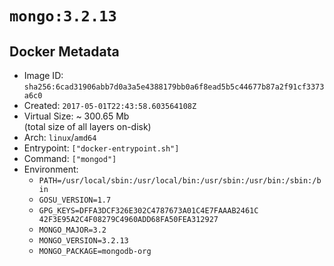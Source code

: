 # `mongo:3.2.13`

## Docker Metadata

- Image ID: `sha256:6cad31906abb7d0a3a5e4388179bb0a6f8ead5b5c44677b87a2f91cf3373a6c0`
- Created: `2017-05-01T22:43:58.603564108Z`
- Virtual Size: ~ 300.65 Mb  
  (total size of all layers on-disk)
- Arch: `linux`/`amd64`
- Entrypoint: `["docker-entrypoint.sh"]`
- Command: `["mongod"]`
- Environment:
  - `PATH=/usr/local/sbin:/usr/local/bin:/usr/sbin:/usr/bin:/sbin:/bin`
  - `GOSU_VERSION=1.7`
  - `GPG_KEYS=DFFA3DCF326E302C4787673A01C4E7FAAAB2461C 	42F3E95A2C4F08279C4960ADD68FA50FEA312927`
  - `MONGO_MAJOR=3.2`
  - `MONGO_VERSION=3.2.13`
  - `MONGO_PACKAGE=mongodb-org`
